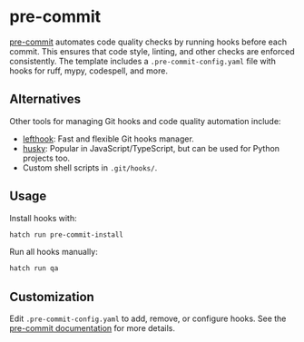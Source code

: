 # pre-commit

[pre-commit](https://pre-commit.com/) automates code quality checks by running hooks before each commit. This ensures that code style, linting, and other checks are enforced consistently. The template includes a `.pre-commit-config.yaml` file with hooks for ruff, mypy, codespell, and more.

## Alternatives

Other tools for managing Git hooks and code quality automation include:

- [lefthook](https://evilmartians.com/chronicles/lefthook-fast-and-flexible-git-hooks-manager): Fast and flexible Git hooks manager.
- [husky](https://typicode.github.io/husky/): Popular in JavaScript/TypeScript, but can be used for Python projects too.
- Custom shell scripts in `.git/hooks/`.

## Usage

Install hooks with:

```zsh
hatch run pre-commit-install
```

Run all hooks manually:

```zsh
hatch run qa
```

## Customization

Edit `.pre-commit-config.yaml` to add, remove, or configure hooks. See the [pre-commit documentation](https://pre-commit.com/) for more details.

